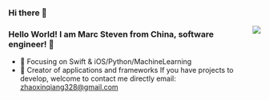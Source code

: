 ### Hi there 👋

<img align="right" src="https://github-readme-stats.vercel.app/api?username=MarcSteven&show_icons=true&icon_color=CE1D2D&text_color=718096&bg_color=ffffff&hide_title=true" />

### Hello World! I am Marc Steven from China, software engineer! 👋

- :orange_book: Focusing on Swift & iOS/Python/MachineLearning
- :hammer: Creator of applications and frameworks
If you have projects to develop, welcome to contact me directly
email: zhaoxinqiang328@gmail.com

